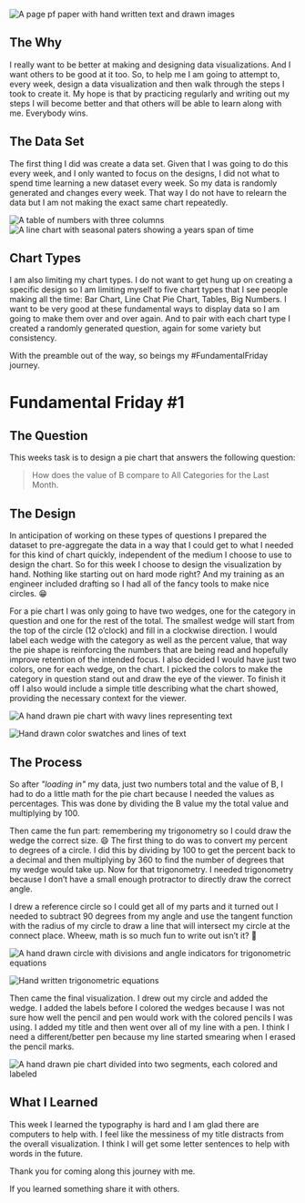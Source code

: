 ![A page pf paper with hand written text and drawn images](../assets/FF1_hero.jpg)

## The Why
I really want to be better at making and designing data visualizations.  And I want others to be good at it too.  So, to help me I am going to attempt to, every week, design a data visualization and then walk through the steps I took to create it.  My hope is that by practicing regularly and writing out my steps I will become better and that others will be able to learn along with me. Everybody wins.

## The Data Set
The first thing I did was create a data set.  Given that I was going to do this every week, and I only wanted to focus on the designs, I did not what to spend time learning a new dataset every week.  So my data is randomly generated and changes every week.  That way I do not have to relearn the data but I am not making the exact same chart repeatedly.

![A table of numbers with three columns](../assets/sample_data.jpg) ![A line chart with seasonal paters showing a years span of time](../assets/line_chart_sample_data.jpg)

## Chart Types
I am also limiting my chart types.  I do not want to get hung up on creating a specific design so I am limiting myself to five chart types that I see people making all the time: Bar Chart, Line Chat Pie Chart, Tables, Big Numbers.  I want to be very good at these fundamental ways to display data so I am going to make them over and over again.  And to pair with each chart type I created a randomly generated question, again for some variety but consistency.

With the preamble out of the way, so beings my #FundamentalFriday journey.

# Fundamental Friday #1 

## The Question
This weeks task is to design a pie chart that answers the following question:

> How does the value of B compare to All Categories for the Last Month.

## The Design
In anticipation of working on these types of questions I prepared the dataset to pre-aggregate the data in a way that I could get to what I needed for this kind of chart quickly, independent of the medium I choose to use to design the chart.  So for this week I choose to design the visualization by hand. Nothing like starting out on hard mode right? And my training as an engineer included drafting so I had all of the fancy tools to make nice circles. :grin:

For a pie chart I was only going to have two wedges, one for the category in question and one for the rest of the total.  The smallest wedge will start from the top of the circle (12 o’clock) and fill in a clockwise direction.  I would label each wedge with the category as well as the percent value, that way the pie shape is reinforcing the numbers that are being read and hopefully improve retention of the intended focus.  I also decided I would have just two colors, one for each wedge, on the chart.  I picked the colors to make the category in question stand out and draw the eye of the viewer.  To finish it off I also would include a simple title describing what the chart showed, providing the necessary context for the viewer.

![A hand drawn pie chart with wavy lines representing text](../assets/FF1_design.jpg)

![Hand drawn color swatches and lines of text](../assets/FF1_color.jpg)

## The Process
So after *"loading in"* my data, just two numbers total and the value of B, I had to do a little math for the pie chart because I needed the values as percentages. This was done by dividing the B value my the total value and multiplying by 100. 

Then came the fun part: remembering my trigonometry so I could draw the wedge the correct size. :smile: The first thing to do was to convert my percent to degrees of a circle.  I did this by dividing by 100 to get the percent back to a decimal and then multiplying by 360 to find the number of degrees that my wedge would take up.  Now for that trigonometry.  I needed trigonometry because I don’t have a small enough protractor to directly draw the correct angle.


I drew a reference circle so I could get all of my parts and it turned out I needed to subtract 90 degrees from my angle and use the tangent function with the radius of my circle to draw a line that will intersect my circle at the connect place. Wheew, math is so much fun to write out isn’t it? :grimacing: 

![A hand drawn circle with divisions and angle indicators for trigonometric equations](../assets/FF1_unit_circle.jpg)

![Hand written trigonometric equations](../assets/FF1_trig.jpg)

Then came the final visualization.  I drew out my circle and added the wedge. I added the labels before I colored the wedges because I was not sure how well the pencil and pen would work with the colored pencils I was using.  I added my title and then went over all of my line with a pen.  I think I need a different/better pen because my line started smearing when I erased the pencil marks.  

![A hand drawn pie chart divided into two segments, each colored and labeled](../assets/FF1_final.jpg)

## What I Learned
This week I learned the typography is hard and I am glad there are computers to help with.  I feel like the messiness of my title distracts from the overall visualization. I think I will get some letter sentences to help with words in the future. 

Thank you for coming along this journey with me. 

If you learned something share it with others.